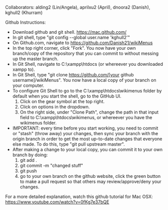 Collaborators:
alding2 (Lin/Angela), aprilxu2 (April), dnoora2 (Danish), kghull2 (Khurram)

Github Instructions:

- Download github and git shell. https://mac.github.com/
- In git shell, type "git config --global user.name 'kghull2'"
- On Github.com, navigate to https://github.com/Danish21/wikiMenus
- In the top right corner, click "Fork". You now have your own branch/copy of the repository that you can commit to without messing up the master branch.
- In Git Shell, navigate to C:\xampp\htdocs (or whereever you downloaded xampp to).
- In Git Shell, type "git clone https://github.com/[your github username]/wikiMenus". You now have a local copy of your branch on your computer.
- To configure Git Shell to go to the C:\xampp\htdocs\wikimenus folder by default when you start the shell, go to the GitHub UI.
    1. Click on the gear symbol at the top right.
    2. Click on options in the dropdown.
    3. On the right side, under "Clone Path", change the path in that input field to C:\xampp\htdocs\wikimenus, or whereever you have the wikimenus folder.
- IMPORTANT: every time before you start working, you need to commit or "stash" (throw away) your changes, then sync your branch with the origin branch in order to get the most up-to-date changes that everyone else made. To do this, type "git pull upstream master".
- After making a change to your local copy, you can commit it to your own branch by doing: 
	1. git add .
	2. git commit -m "changed stuff"
	3. git push
	4. go to your own branch on the github website, click the green button to make a pull request so that others may review/approve/deny your changes.
    
For a more detailed explanation, watch this github tutorial for Mac OSX: https://www.youtube.com/watch?v=0fKg7e37bQE 